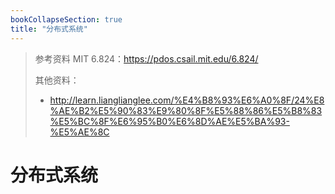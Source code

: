 ```yaml
---
bookCollapseSection: true
title: "分布式系统"
---
```


> 参考资料 MIT 6.824：https://pdos.csail.mit.edu/6.824/
>
> 其他资料：
>
> - http://learn.lianglianglee.com/%E4%B8%93%E6%A0%8F/24%E8%AE%B2%E5%90%83%E9%80%8F%E5%88%86%E5%B8%83%E5%BC%8F%E6%95%B0%E6%8D%AE%E5%BA%93-%E5%AE%8C

# 分布式系统
